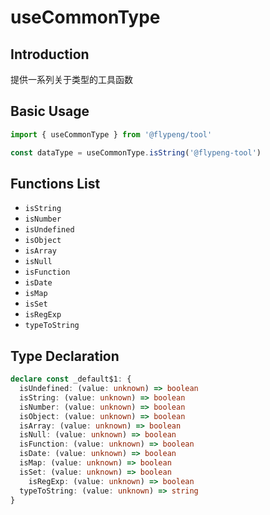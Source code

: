 # useCommonType

## Introduction

提供一系列关于类型的工具函数

## Basic Usage

```ts
import { useCommonType } from '@flypeng/tool'

const dataType = useCommonType.isString('@flypeng-tool')
```

## Functions List

- `isString`
- `isNumber`
- `isUndefined`
- `isObject`
- `isArray`
- `isNull`
- `isFunction`
- `isDate`
- `isMap`
- `isSet`
- `isRegExp`
- `typeToString`

## Type Declaration

```ts
declare const _default$1: {
  isUndefined: (value: unknown) => boolean
  isString: (value: unknown) => boolean
  isNumber: (value: unknown) => boolean
  isObject: (value: unknown) => boolean
  isArray: (value: unknown) => boolean
  isNull: (value: unknown) => boolean
  isFunction: (value: unknown) => boolean
  isDate: (value: unknown) => boolean
  isMap: (value: unknown) => boolean
  isSet: (value: unknown) => boolean
	isRegExp: (value: unknown) => boolean
  typeToString: (value: unknown) => string
}
```
